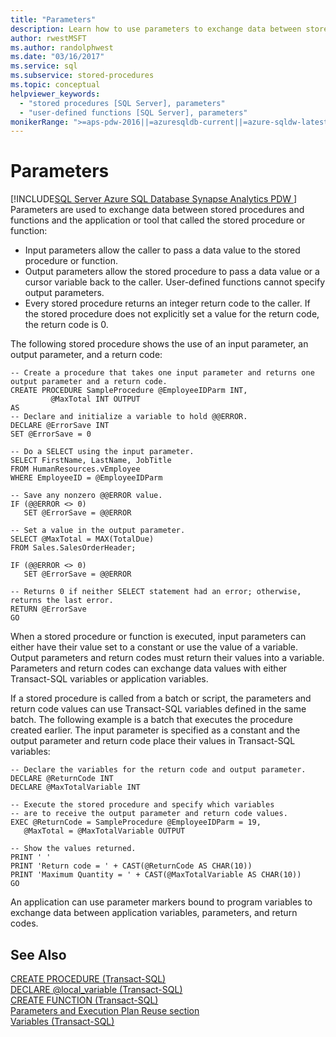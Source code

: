```yaml
---
title: "Parameters"
description: Learn how to use parameters to exchange data between stored procedures and functions and the application or tool that called the stored procedure or function.
author: rwestMSFT
ms.author: randolphwest
ms.date: "03/16/2017"
ms.service: sql
ms.subservice: stored-procedures
ms.topic: conceptual
helpviewer_keywords:
  - "stored procedures [SQL Server], parameters"
  - "user-defined functions [SQL Server], parameters"
monikerRange: ">=aps-pdw-2016||=azuresqldb-current||=azure-sqldw-latest||>=sql-server-2016||>=sql-server-linux-2017||=azuresqldb-mi-current"
---
```

# Parameters
[!INCLUDE[SQL Server Azure SQL Database Synapse Analytics PDW ](../../includes/applies-to-version/sql-asdb-asdbmi-asa-pdw.md)]
Parameters are used to exchange data between stored procedures and functions and the application or tool that called the stored procedure or function: 

*  Input parameters allow the caller to pass a data value to the stored procedure or function.
*  Output parameters allow the stored procedure to pass a data value or a cursor variable back to the caller. User-defined functions cannot specify output parameters.
*  Every stored procedure returns an integer return code to the caller. If the stored procedure does not explicitly set a value for the return code, the return code is 0.

The following stored procedure shows the use of an input parameter, an output parameter, and a return code:
```
-- Create a procedure that takes one input parameter and returns one output parameter and a return code.
CREATE PROCEDURE SampleProcedure @EmployeeIDParm INT,
         @MaxTotal INT OUTPUT
AS
-- Declare and initialize a variable to hold @@ERROR.
DECLARE @ErrorSave INT
SET @ErrorSave = 0

-- Do a SELECT using the input parameter.
SELECT FirstName, LastName, JobTitle
FROM HumanResources.vEmployee
WHERE EmployeeID = @EmployeeIDParm

-- Save any nonzero @@ERROR value.
IF (@@ERROR <> 0)
   SET @ErrorSave = @@ERROR

-- Set a value in the output parameter.
SELECT @MaxTotal = MAX(TotalDue)
FROM Sales.SalesOrderHeader;

IF (@@ERROR <> 0)
   SET @ErrorSave = @@ERROR

-- Returns 0 if neither SELECT statement had an error; otherwise, returns the last error.
RETURN @ErrorSave
GO
```

When a stored procedure or function is executed, input parameters can either have their value set to a constant or use the value of a variable. Output parameters and return codes must return their values into a variable. Parameters and return codes can exchange data values with either Transact-SQL variables or application variables.

If a stored procedure is called from a batch or script, the parameters and return code values can use Transact-SQL variables defined in the same batch. The following example is a batch that executes the procedure created earlier. The input parameter is specified as a constant and the output parameter and return code place their values in Transact-SQL variables:
```
-- Declare the variables for the return code and output parameter.
DECLARE @ReturnCode INT
DECLARE @MaxTotalVariable INT

-- Execute the stored procedure and specify which variables
-- are to receive the output parameter and return code values.
EXEC @ReturnCode = SampleProcedure @EmployeeIDParm = 19,
   @MaxTotal = @MaxTotalVariable OUTPUT

-- Show the values returned.
PRINT ' '
PRINT 'Return code = ' + CAST(@ReturnCode AS CHAR(10))
PRINT 'Maximum Quantity = ' + CAST(@MaxTotalVariable AS CHAR(10))
GO
```

An application can use parameter markers bound to program variables to exchange data between application variables, parameters, and return codes.

## See Also
[CREATE PROCEDURE (Transact-SQL)](../../t-sql/statements/create-procedure-transact-sql.md)   
 [DECLARE @local_variable (Transact-SQL)](../../t-sql/language-elements/declare-local-variable-transact-sql.md)   
 [CREATE FUNCTION (Transact-SQL)](../../t-sql/statements/create-function-transact-sql.md)   
 [Parameters and Execution Plan Reuse section](../../relational-databases/query-processing-architecture-guide.md)   
 [Variables (Transact-SQL)](../../t-sql/language-elements/variables-transact-sql.md)
